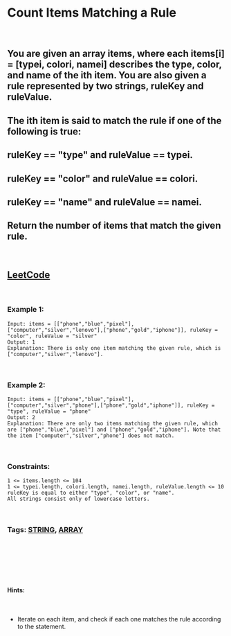 # Count Items Matching a Rule

<br>

## You are given an array items, where each items[i] = [typei, colori, namei] describes the type, color, and name of the ith item. You are also given a rule represented by two strings, ruleKey and ruleValue.

## The ith item is said to match the rule if one of the following is true:

## ruleKey == "type" and ruleValue == typei.
## ruleKey == "color" and ruleValue == colori.
## ruleKey == "name" and ruleValue == namei.
## Return the number of items that match the given rule.

<br>

## [LeetCode](https://leetcode.com/problems/count-items-matching-a-rule/)

<br>

### Example 1:
```
Input: items = [["phone","blue","pixel"],["computer","silver","lenovo"],["phone","gold","iphone"]], ruleKey = "color", ruleValue = "silver"
Output: 1
Explanation: There is only one item matching the given rule, which is ["computer","silver","lenovo"].
```
<br>

### Example 2:
```
Input: items = [["phone","blue","pixel"],["computer","silver","phone"],["phone","gold","iphone"]], ruleKey = "type", ruleValue = "phone"
Output: 2
Explanation: There are only two items matching the given rule, which are ["phone","blue","pixel"] and ["phone","gold","iphone"]. Note that the item ["computer","silver","phone"] does not match.
```
<br>

### Constraints:
```
1 <= items.length <= 104
1 <= typei.length, colori.length, namei.length, ruleValue.length <= 10
ruleKey is equal to either "type", "color", or "name".
All strings consist only of lowercase letters.
```

<br>

### Tags: [STRING](https://leetcode.com/tag/string/), [ARRAY](https://leetcode.com/tag/array/)

<br>
<br>
<br>
<br>
<br>

#### Hints:

<br>

- Iterate on each item, and check if each one matches the rule according to the statement.